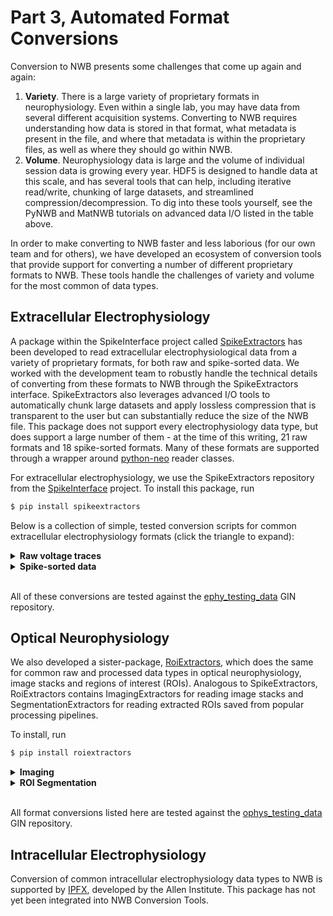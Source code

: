 Part 3, Automated Format Conversions
====================================

Conversion to NWB presents some challenges that come up again and again:

1. **Variety**. There is a large variety of proprietary formats in neurophysiology.
   Even within a single lab, you may have data from several different acquisition systems.
   Converting to NWB requires understanding how data is stored in that format,
   what metadata is present in the file, and where that metadata is within the proprietary
   files, as well as where they should go within NWB.
1. **Volume**. Neurophysiology data is large and the volume of individual session data
   is growing every year. HDF5 is designed to handle data at this scale, and has several
   tools that can help, including iterative read/write, chunking of large datasets,
   and streamlined compression/decompression. To dig into these tools yourself,
   see the PyNWB and MatNWB tutorials on advanced data I/O listed in the table above.

In order to make converting to NWB faster and less laborious (for our own team and for others),
we have developed an ecosystem of conversion tools that provide support for converting a
number of different proprietary formats to NWB. These tools handle the challenges of
variety and volume for the most common of data types.

Extracellular Electrophysiology
--------------------------------

A package within the SpikeInterface project called [SpikeExtractors](https://spikeinterface.readthedocs.io/en/latest/)
has been developed to read extracellular electrophysiological data
from a variety of proprietary formats, for both raw and spike-sorted data.
We worked with the development team to robustly handle the technical details
of converting from these formats to NWB through the SpikeExtractors interface.
SpikeExtractors also leverages advanced I/O tools to automatically chunk large
datasets and apply lossless compression that is transparent to the user but can
substantially reduce the size of the NWB file. This package does not support
every electrophysiology data type, but does support a large number of them -
at the time of this writing, 21 raw formats and 18 spike-sorted formats.
Many of these formats are supported through a wrapper around [python-neo](https://neo.readthedocs.io/en/latest/) reader classes.

For extracellular electrophysiology, we use the SpikeExtractors repository from the 
[SpikeInterface](http://spikeinterface.readthedocs.io/) 
project. To install this package, run

```bash
$ pip install spikeextractors
```

Below is a collection of simple, tested conversion scripts for common extracellular electrophysiology formats (click
 the triangle to expand):

<details>
<summary><b>Raw voltage traces</b></summary><blockquote>
<p>
<details>
<summary>Blackrock</summary><blockquote>
<p>

```python
from spikeextractors import NwbRecordingExtractor, BlackrockRecordingExtractor

rx = BlackrockRecordingExtractor("dataset_path")
NwbRecordingExtractor.write_recording(rx, "output_path.nwb")
```
</p>
</blockquote></details>
        

<details>
<summary>Intan</summary><blockquote>
<p>

```python
from spikeextractors import NwbRecordingExtractor, IntanRecordingExtractor

rx = IntanRecordingExtractor("intan_rhd_test_1.rhd")
NwbRecordingExtractor.write_recording(rx, "output_path.nwb")
```
</p>
</blockquote></details>
        

<details>
<summary>MEArec</summary><blockquote>
<p>

```python
from spikeextractors import NwbRecordingExtractor, MEArecRecordingExtractor

rx = MEArecRecordingExtractor("mearec_test_10s.h5")
NwbRecordingExtractor.write_recording(rx, "output_path.nwb")
```
</p>
</blockquote></details>
        

<details>
<summary>Neuralynx</summary><blockquote>
<p>

```python
from spikeextractors import NwbRecordingExtractor, NeuralynxRecordingExtractor

rx = NeuralynxRecordingExtractor("data_directory")
NwbRecordingExtractor.write_recording(rx, "output_path.nwb")
```
</p>
</blockquote></details>
        

<details>
<summary>Neuroscope</summary><blockquote>
<p>

```python
from spikeextractors import NwbRecordingExtractor, NeuroscopeRecordingExtractor

rx = NeuroscopeRecordingExtractor("data_file.dat")
NwbRecordingExtractor.write_recording(rx, "output_path.nwb")
```
</p>
</blockquote></details>
        

<details>
<summary>OpenEphys (legacy)</summary><blockquote>
<p>

```python
from spikeextractors import NwbRecordingExtractor, OpenEphysRecordingExtractor

rx = OpenEphysRecordingExtractor("data_folder")
NwbRecordingExtractor.write_recording(rx, "output_path.nwb")
```
</p>
</blockquote></details>
        

<details>
<summary>OpenEphys binary (Neuropixels)</summary><blockquote>
<p>

```python
from spikeextractors import NwbRecordingExtractor, OpenEphysNPIXRecordingExtractor

rx = OpenEphysNPIXRecordingExtractor("folder_path")
NwbRecordingExtractor.write_recording(rx, "output_path.nwb")
```
</p>
</blockquote></details>
        

<details>
<summary>Phy</summary><blockquote>
<p>

```python
from spikeextractors import NwbRecordingExtractor, PhyRecordingExtractor

rx = PhyRecordingExtractor("folder_path")
NwbRecordingExtractor.write_recording(rx, "output_path.nwb")
```
</p>
</blockquote></details>
        

<details>
<summary>SpikeGLX</summary><blockquote>
<p>

```python
from spikeextractors import NwbRecordingExtractor, SpikeGLXRecordingExtractor

rx = SpikeGLXRecordingExtractor("MySession_g0_t0.imec0.ap.bin")
NwbRecordingExtractor.write_recording(rx, "output_path.nwb")
```
</p>
</blockquote></details>
        
</p>
</blockquote></details>
    
<details>
<summary><b>Spike-sorted data</b></summary><blockquote>
<p>
        

<details>
<summary>Blackrock</summary><blockquote>
<p>

```python
from spikeextractors import NwbSortingExtractor, BlackrockSortingExtractor

rx = BlackrockSortingExtractor("filename")
NwbSortingExtractor.write_sorting(rx, "output_path.nwb")
```
</p>
</blockquote></details>
        

<details>
<summary>Klusta</summary><blockquote>
<p>

```python
from spikeextractors import NwbSortingExtractor, KlustaSortingExtractor

rx = KlustaSortingExtractor("neo.kwik")
NwbSortingExtractor.write_sorting(rx, "output_path.nwb")
```
</p>
</blockquote></details>
        

<details>
<summary>MEArec</summary><blockquote>
<p>

```python
from spikeextractors import NwbSortingExtractor, MEArecSortingExtractor

rx = MEArecSortingExtractor("mearec_test_10s.h5")
NwbSortingExtractor.write_sorting(rx, "output_path.nwb")
```
</p>
</blockquote></details>
        

<details>
<summary>Phy</summary><blockquote>
<p>

```python
from spikeextractors import NwbSortingExtractor, PhySortingExtractor

rx = PhySortingExtractor("data_folder")
NwbSortingExtractor.write_sorting(rx, "output_path.nwb")
```
</p>
</blockquote></details>
        

<details>
<summary>Plexon</summary><blockquote>
<p>

```python
from spikeextractors import NwbSortingExtractor, 

rx = ("File_plexon_2.plx")
NwbSortingExtractor.write_sorting(rx, "output_path.nwb")
```
</p>
</blockquote></details>
        

<details>
<summary>Spyking Circus</summary><blockquote>
<p>

```python
from spikeextractors import NwbSortingExtractor, 

rx = ("file_or_folder_path")
NwbSortingExtractor.write_sorting(rx, "output_path.nwb")
```
</p>
</blockquote></details>
        
</p>
</blockquote>
</details>

<br>

All of these conversions are tested against the 
[ephy_testing_data](https://gin.g-node.org/NeuralEnsemble/ephy_testing_data) GIN repository.

Optical Neurophysiology
------------------------
We also developed a sister-package, [RoiExtractors](https://github.com/catalystneuro/roiextractors), which does the same
for common raw and processed data types in optical neurophysiology, image stacks and regions of interest (ROIs).
Analogous to SpikeExtractors, RoiExtractors contains ImagingExtractors for reading image stacks and 
SegmentationExtractors for reading extracted ROIs saved from popular processing pipelines.

To install, run

```bash
$ pip install roiextractors
``` 

<details>
<summary><b>Imaging</b></summary><blockquote>
<p>
        

<details>
<summary>Tiff</summary><blockquote>
<p>

```python
from roiextractors import NwbImagingExtractor, TiffImagingExtractor

imaging_ex = TiffImagingExtractor("imaging.tiff")
NwbImagingExtractor.write_imaging(imaging_ex, "output_path.nwb")
```
</p>
</blockquote></details>
        

<details>
<summary>Hdf5</summary><blockquote>
<p>

```python
from roiextractors import NwbImagingExtractor, Hdf5ImagingExtractor

imaging_ex = Hdf5ImagingExtractor("Movie.hdf5")
NwbImagingExtractor.write_imaging(imaging_ex, "output_path.nwb")
```
</p>
</blockquote></details>
        

<details>
<summary>SBX</summary><blockquote>
<p>

```python
from roiextractors import NwbImagingExtractor, SbxImagingExtractor

imaging_ex = SbxImagingExtractor("scanbox_file.mat")
NwbImagingExtractor.write_imaging(imaging_ex, "output_path.nwb")
```
</p>
</blockquote></details>
        
</p>
</blockquote></details>
    
<details>
<summary><b>ROI Segmentation</b></summary><blockquote>
<p>
        

<details>
<summary>CaImAn</summary><blockquote>
<p>

```python
from roiextractors import NwbSegmentationExtractor, CaimanSegmentationExtractor

seg_ex = CaimanSegmentationExtractor("caiman_analysis.hdf5")
NwbSegmentationExtractor.write_segmentation(seg_ex, "output_path.nwb")
```
</p>
</blockquote></details>
        

<details>
<summary>Suite2p</summary><blockquote>
<p>

```python
from roiextractors import NwbSegmentationExtractor, Suite2pSegmentationExtractor

seg_ex = Suite2pSegmentationExtractor("segmentation_datasets/suite2p")
NwbSegmentationExtractor.write_segmentation(seg_ex, "output_path.nwb")
```
</p>
</blockquote></details>
        
</p>
</blockquote></details>

<br>


All format conversions listed here are tested against the 
[ophys_testing_data](https://gin.g-node.org/CatalystNeuro/ophys_testing_data) GIN repository.


Intracellular Electrophysiology
--------------------------------
Conversion of common intracellular electrophysiology data types to NWB is
supported by [IPFX](https://github.com/AllenInstitute/ipfx/blob/master/ipfx/x_to_nwb/Readme.md), developed by the Allen Institute.
This package has not yet been integrated into NWB Conversion Tools.

